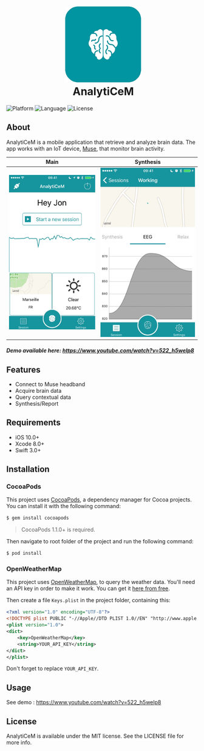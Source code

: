 <h1 align="center">
​    <img src="logo.png" width="200"/>
​    <br />
​    AnalytiCeM
</h1>

![Platform](https://img.shields.io/badge/platform-ios-lightgrey.svg) ![Language](https://img.shields.io/badge/language-swift-orange.svg) ![License](https://img.shields.io/badge/license-MIT-blue.svg)

## About

AnalytiCeM is a mobile application that retrieve and analyze brain data. The app works with an IoT device, [Muse](http://choosemuse.com/), that monitor brain activity.

|            Main             |          Synthesis          |
| :-------------------------: | :-------------------------: |
| ![Screen1](screenshot1.jpg) | ![Screen2](screenshot2.jpg) |

##### Demo available here: https://www.youtube.com/watch?v=522_h5welp8

## Features

- Connect to Muse headband
- Acquire brain data
- Query contextual data
- Synthesis/Report

## Requirements 

- iOS 10.0+
- Xcode 8.0+
- Swift 3.0+

## Installation

### CocoaPods

This project uses [CocoaPods](http://cocoapods.org), a dependency manager for Cocoa projects. You can install it with the following command:

```bash
$ gem install cocoapods
```

> CocoaPods 1.1.0+ is required.

Then navigate to root folder of the project and run the following command:

```bash
$ pod install
```
### OpenWeatherMap

This project uses [OpenWeatherMap](https://openweathermap.org/), to query the weather data. You'll need an API key in order to make it work. You can get it [here from free](http://openweathermap.org/appid).

Then create a file `Keys.plist` in the project folder, containing this:

```xml
<?xml version="1.0" encoding="UTF-8"?>
<!DOCTYPE plist PUBLIC "-//Apple//DTD PLIST 1.0//EN" "http://www.apple.com/DTDs/PropertyList-1.0.dtd">
<plist version="1.0">
<dict>
	<key>OpenWeatherMap</key>
	<string>YOUR_API_KEY</string>
</dict>
</plist>
```

Don't forget to replace `YOUR_API_KEY`.

## Usage

See demo : https://www.youtube.com/watch?v=522_h5welp8

## License

AnalytiCeM is available under the MIT license. See the LICENSE file for more info.